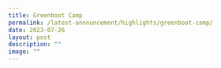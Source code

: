 ```yaml
---
title: Greenboot Camp
permalink: /latest-announcement/highlights/greenboot-camp/
date: 2023-07-26
layout: post
description: ""
image: ""
---
```

